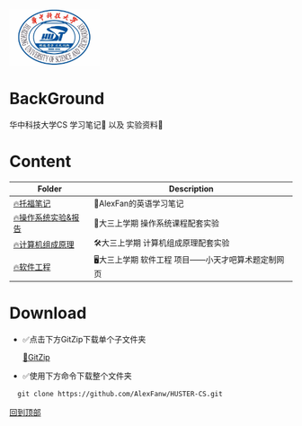 <img src="./asset/hust.jpg" width="" height="100"/>

# BackGround
华中科技大学CS 学习笔记💯  以及 实验资料💾

# Content

| Folder      | Description            |
| ----------- | ---------------------- |
| [🔥托福笔记](./Toefl) | 📒AlexFan的英语学习笔记 |
| [🔥操作系统实验&报告](./操作系统) | 🔧大三上学期 操作系统课程配套实验 |
| [🔥计算机组成原理](./计算机组成原理) | 🛠大三上学期 计算机组成原理配套实验 |
| [🔥软件工程](./软件工程) | 🖥大三上学期 软件工程 项目——小天才吧算术题定制网页 |



# Download

* ✅点击下方GitZip下载单个子文件夹

    [📁GitZip](http://kinolien.github.io/gitzip/)

* ✅使用下方命令下载整个文件夹

```markdown
  git clone https://github.com/AlexFanw/HUSTER-CS.git
```







[回到顶部](#readme)